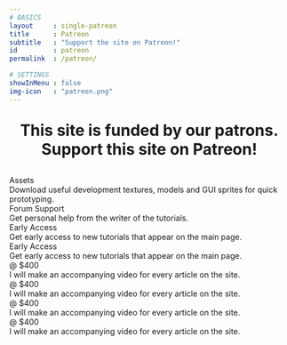 ```yaml
---
# BASICS
layout     : single-patreon
title      : Patreon
subtitle   : "Support the site on Patreon!"
id         : patreon
permalink  : /patreon/

# SETTINGS
showInMenu : false
img-icon   : "patreon.png"
---
```

<h1 style="text-align: center; margin: 30px 0;">This site is funded by our patrons. Support this site on Patreon!</h1>

<div class="patreon-benefits">
	<div class="item">
		<div class="img"></div>
		<div class="title">Assets</div>
		<div class="desc">Download useful development textures, models and GUI sprites for quick prototyping.</div>
	</div>
	<div class="item">
		<div class="img"></div>
		<div class="title">Forum Support</div>
		<div class="desc">Get personal help from the writer of the tutorials.</div>
	</div>
	<div class="item">
		<div class="img"></div>
		<div class="title">Early Access</div>
		<div class="desc">Get early access to new tutorials that appear on the main page.</div>
	</div>
	<div class="item">
		<div class="img"></div>
		<div class="title">Early Access</div>
		<div class="desc">Get early access to new tutorials that appear on the main page.</div>
	</div>
</div>

<div class="patreon-benefits">
	<div class="item">
		<div class="img"></div>
		<div class="title">@ $400</div>
		<div class="desc">I will make an accompanying video for every article on the site.</div>
	</div>
	<div class="item">
		<div class="img"></div>
		<div class="title">@ $400</div>
		<div class="desc">I will make an accompanying video for every article on the site.</div>
	</div>
	<div class="item">
		<div class="img"></div>
		<div class="title">@ $400</div>
		<div class="desc">I will make an accompanying video for every article on the site.</div>
	</div>
	<div class="item">
		<div class="img"></div>
		<div class="title">@ $400</div>
		<div class="desc">I will make an accompanying video for every article on the site.</div>
	</div>
</div>